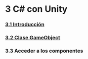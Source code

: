 # 3 C# con Unity

### [3.1 Introducción][1]
### [3.2 Clase GameObject][2]
### 3.3 Acceder a los componentes

[1]: https://github.com/jstleon/programacion-videojuegos/tree/main/03%20C%23%20con%20Unity/3.1%20Introducci%C3%B3n
[2]: https://github.com/jstleon/programacion-videojuegos/tree/main/03%20C%23%20con%20Unity/3.2%20clase%20GameObject
